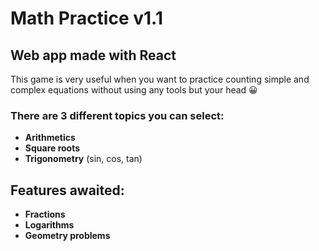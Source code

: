 # Math Practice v1.1
## Web app made with React

This game is very useful when you want to practice counting simple and complex equations without using any tools but your head 😀

### There are 3 different topics you can select:
* **Arithmetics**
* **Square roots**
* **Trigonometry** (sin, cos, tan)

## Features awaited:
* **Fractions**
* **Logarithms**
* **Geometry problems**